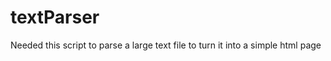 textParser
==========
Needed this script to parse a large text file to turn it into a simple html page
